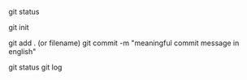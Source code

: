 git status

git init

git add . (or filename)
git commit -m "meaningful commit message in english"

git status
git log